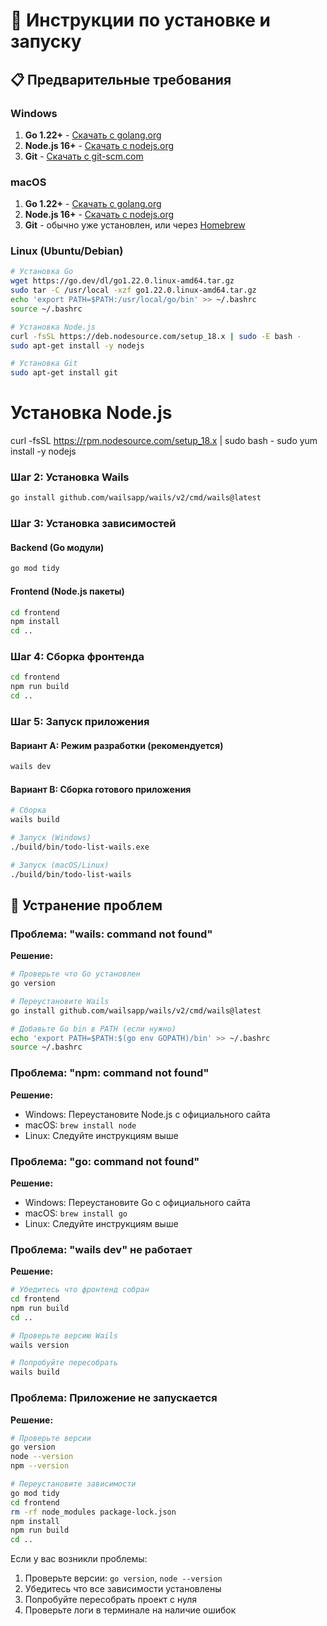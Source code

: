 # 🚀 Инструкции по установке и запуску

## 📋 Предварительные требования

### Windows
1. **Go 1.22+** - [Скачать с golang.org](https://golang.org/dl/)
2. **Node.js 16+** - [Скачать с nodejs.org](https://nodejs.org/)
3. **Git** - [Скачать с git-scm.com](https://git-scm.com/download/win)

### macOS
1. **Go 1.22+** - [Скачать с golang.org](https://golang.org/dl/)
2. **Node.js 16+** - [Скачать с nodejs.org](https://nodejs.org/)
3. **Git** - обычно уже установлен, или через [Homebrew](https://brew.sh/)

### Linux (Ubuntu/Debian)
```bash
# Установка Go
wget https://go.dev/dl/go1.22.0.linux-amd64.tar.gz
sudo tar -C /usr/local -xzf go1.22.0.linux-amd64.tar.gz
echo 'export PATH=$PATH:/usr/local/go/bin' >> ~/.bashrc
source ~/.bashrc

# Установка Node.js
curl -fsSL https://deb.nodesource.com/setup_18.x | sudo -E bash -
sudo apt-get install -y nodejs

# Установка Git
sudo apt-get install git
```

# Установка Node.js
curl -fsSL https://rpm.nodesource.com/setup_18.x | sudo bash -
sudo yum install -y nodejs

### Шаг 2: Установка Wails
```bash
go install github.com/wailsapp/wails/v2/cmd/wails@latest
```

### Шаг 3: Установка зависимостей

#### Backend (Go модули)
```bash
go mod tidy
```

#### Frontend (Node.js пакеты)
```bash
cd frontend
npm install
cd ..
```

### Шаг 4: Сборка фронтенда
```bash
cd frontend
npm run build
cd ..
```

### Шаг 5: Запуск приложения

#### Вариант A: Режим разработки (рекомендуется)
```bash
wails dev
```

#### Вариант B: Сборка готового приложения
```bash
# Сборка
wails build

# Запуск (Windows)
./build/bin/todo-list-wails.exe

# Запуск (macOS/Linux)
./build/bin/todo-list-wails
```

## 🔧 Устранение проблем

### Проблема: "wails: command not found"
**Решение:**
```bash
# Проверьте что Go установлен
go version

# Переустановите Wails
go install github.com/wailsapp/wails/v2/cmd/wails@latest

# Добавьте Go bin в PATH (если нужно)
echo 'export PATH=$PATH:$(go env GOPATH)/bin' >> ~/.bashrc
source ~/.bashrc
```

### Проблема: "npm: command not found"
**Решение:**
- Windows: Переустановите Node.js с официального сайта
- macOS: `brew install node`
- Linux: Следуйте инструкциям выше

### Проблема: "go: command not found"
**Решение:**
- Windows: Переустановите Go с официального сайта
- macOS: `brew install go`
- Linux: Следуйте инструкциям выше

### Проблема: "wails dev" не работает
**Решение:**
```bash
# Убедитесь что фронтенд собран
cd frontend
npm run build
cd ..

# Проверьте версию Wails
wails version

# Попробуйте пересобрать
wails build
```

### Проблема: Приложение не запускается
**Решение:**
```bash
# Проверьте версии
go version
node --version
npm --version

# Переустановите зависимости
go mod tidy
cd frontend
rm -rf node_modules package-lock.json
npm install
npm run build
cd ..
```

Если у вас возникли проблемы:
1. Проверьте версии: `go version`, `node --version`
2. Убедитесь что все зависимости установлены
3. Попробуйте пересобрать проект с нуля
4. Проверьте логи в терминале на наличие ошибок

